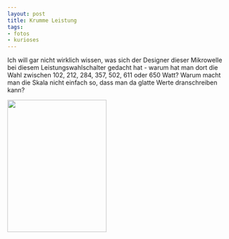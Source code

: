 ```yaml
--- 
layout: post
title: Krumme Leistung
tags: 
- fotos
- kurioses
---
```

Ich will gar nicht wirklich wissen, was sich der Designer dieser Mikrowelle bei diesem Leistungswahlschalter gedacht hat - warum hat man dort die Wahl zwischen 102, 212, 284, 357, 502, 611 oder 650 Watt?
Warum macht man die Skala nicht einfach so, dass man da glatte Werte dranschreiben kann? 
<p><a href="http://blog.fabianonline.deturbo.paulstamatiou.com/uploads/2008/12/p-640-480-daf58076-03fa-4e53-b89b-496472b7615d.jpeg"><img src="http://blog.fabianonline.deturbo.paulstamatiou.com/uploads/2008/12/p-640-480-daf58076-03fa-4e53-b89b-496472b7615d.jpeg" alt="" width="225" height="300" class="alignnone size-full wp-image-364" /></a></p>

